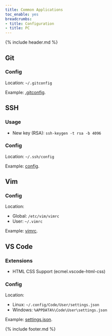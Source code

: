 ```yaml
---
title: Common Applications
toc_enable: yes
breadcrumbs:
- title: Configuration
- title: PC
---
```

{% include header.md %}

## Git

### Config
Location: `~/.gitconfig`

Example: [.gitconfig](https://github.com/HON95/configs/blob/master/pc/common/gitconfig).

## SSH

### Usage

- New key (RSA): `ssh-keygen -t rsa -b 4096`

### Config
Location: `~/.ssh/config`

Example: [config](https://github.com/HON95/configs/blob/master/pc/common/ssh_config).

## Vim

### Config
Location:
- Global: `/etc/vim/vimrc`
- User: `~/.vimrc`

Example: [vimrc](https://github.com/HON95/configs/blob/master/pc/common/vimrc).

## VS Code

### Extensions

- HTML CSS Support (ecmel.vscode-html-css)

### Config
Location:
- Linux: `~/.config/Code/User/settings.json`
- Windows: `%APPDATA%\Code\User\settings.json`

Example: [settings.json](https://github.com/HON95/configs/blob/master/pc/common/vscode_settings.json).

{% include footer.md %}

